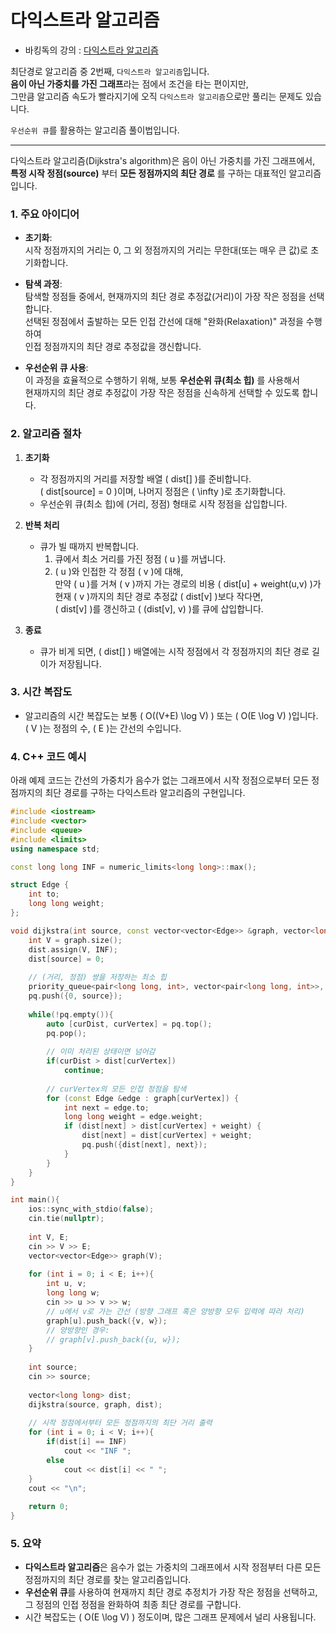 # 다익스트라 알고리즘
- 바킹독의 강의 : [다익스트라 알고리즘](https://youtu.be/o9BnvwgPT-o?si=G3fSoPS42UmnLNGs)<br>

최단경로 알고리즘 중 2번째, `다익스트라 알고리즘`입니다.<br>
**음이 아닌 가중치를 가진 그래프**라는 점에서 조건을 타는 편이지만,<br>
그만큼 알고리즘 속도가 빨라지기에 오직 `다익스트라 알고리즘`으로만 풀리는 문제도 있습니다.<br>

`우선순위 큐`를 활용하는 알고리즘 풀이법입니다.

---
다익스트라 알고리즘(Dijkstra's algorithm)은 음이 아닌 가중치를 가진 그래프에서,  
**특정 시작 정점(source)** 부터 **모든 정점까지의 최단 경로** 를 구하는 대표적인 알고리즘입니다.  

### 1. 주요 아이디어
- **초기화**:  
  시작 정점까지의 거리는 0, 그 외 정점까지의 거리는 무한대(또는 매우 큰 값)로 초기화합니다.
  
- **탐색 과정**:  
  탐색할 정점들 중에서, 현재까지의 최단 경로 추정값(거리)이 가장 작은 정점을 선택합니다.  
  선택된 정점에서 출발하는 모든 인접 간선에 대해 "완화(Relaxation)" 과정을 수행하여  
  인접 정점까지의 최단 경로 추정값을 갱신합니다.

- **우선순위 큐 사용**:  
  이 과정을 효율적으로 수행하기 위해, 보통 **우선순위 큐(최소 힙)** 를 사용해서  
  현재까지의 최단 경로 추정값이 가장 작은 정점을 신속하게 선택할 수 있도록 합니다.

### 2. 알고리즘 절차

1. **초기화**  
   - 각 정점까지의 거리를 저장할 배열 \( dist[] \)를 준비합니다.  
     \( dist[source] = 0 \)이며, 나머지 정점은 \( \infty \)로 초기화합니다.
   - 우선순위 큐(최소 힙)에 (거리, 정점) 형태로 시작 정점을 삽입합니다.

2. **반복 처리**  
   - 큐가 빌 때까지 반복합니다.
     1. 큐에서 최소 거리를 가진 정점 \( u \)를 꺼냅니다.
     2. \( u \)와 인접한 각 정점 \( v \)에 대해,  
        만약 \( u \)를 거쳐 \( v \)까지 가는 경로의 비용 \( dist[u] + weight(u,v) \)가  
        현재 \( v \)까지의 최단 경로 추정값 \( dist[v] \)보다 작다면,  
        \( dist[v] \)를 갱신하고 \( (dist[v], v) \)를 큐에 삽입합니다.

3. **종료**  
   - 큐가 비게 되면, \( dist[] \) 배열에는 시작 정점에서 각 정점까지의 최단 경로 길이가 저장됩니다.

### 3. 시간 복잡도
- 알고리즘의 시간 복잡도는 보통 \( O((V+E) \log V) \) 또는 \( O(E \log V) \)입니다.  
  \( V \)는 정점의 수, \( E \)는 간선의 수입니다.

### 4. C++ 코드 예시

아래 예제 코드는 간선의 가중치가 음수가 없는 그래프에서 시작 정점으로부터 모든 정점까지의 최단 경로를 구하는 다익스트라 알고리즘의 구현입니다.

```cpp
#include <iostream>
#include <vector>
#include <queue>
#include <limits>
using namespace std;

const long long INF = numeric_limits<long long>::max();

struct Edge {
    int to;
    long long weight;
};

void dijkstra(int source, const vector<vector<Edge>> &graph, vector<long long> &dist) {
    int V = graph.size();
    dist.assign(V, INF);
    dist[source] = 0;
    
    // (거리, 정점) 쌍을 저장하는 최소 힙
    priority_queue<pair<long long, int>, vector<pair<long long, int>>, greater<pair<long long, int>>> pq;
    pq.push({0, source});
    
    while(!pq.empty()){
        auto [curDist, curVertex] = pq.top();
        pq.pop();
        
        // 이미 처리된 상태이면 넘어감
        if(curDist > dist[curVertex])
            continue;
        
        // curVertex의 모든 인접 정점을 탐색
        for (const Edge &edge : graph[curVertex]) {
            int next = edge.to;
            long long weight = edge.weight;
            if (dist[next] > dist[curVertex] + weight) {
                dist[next] = dist[curVertex] + weight;
                pq.push({dist[next], next});
            }
        }
    }
}

int main(){
    ios::sync_with_stdio(false);
    cin.tie(nullptr);
    
    int V, E;
    cin >> V >> E;
    vector<vector<Edge>> graph(V);
    
    for (int i = 0; i < E; i++){
        int u, v;
        long long w;
        cin >> u >> v >> w;
        // u에서 v로 가는 간선 (방향 그래프 혹은 양방향 모두 입력에 따라 처리)
        graph[u].push_back({v, w});
        // 양방향인 경우:
        // graph[v].push_back({u, w});
    }
    
    int source;
    cin >> source;
    
    vector<long long> dist;
    dijkstra(source, graph, dist);
    
    // 시작 정점에서부터 모든 정점까지의 최단 거리 출력
    for (int i = 0; i < V; i++){
        if(dist[i] == INF)
            cout << "INF ";
        else
            cout << dist[i] << " ";
    }
    cout << "\n";
    
    return 0;
}
```

### 5. 요약
- **다익스트라 알고리즘**은 음수가 없는 가중치의 그래프에서 시작 정점부터 다른 모든 정점까지의 최단 경로를 찾는 알고리즘입니다.
- **우선순위 큐**를 사용하여 현재까지 최단 경로 추정치가 가장 작은 정점을 선택하고, 그 정점의 인접 정점을 완화하여 최종 최단 경로를 구합니다.
- 시간 복잡도는 \( O(E \log V) \) 정도이며, 많은 그래프 문제에서 널리 사용됩니다.